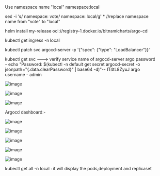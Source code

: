 


Use namespace name "local"  namespace:local
  
sed -i 's/  namespace: vote/  namespace: local/g' * //replace namespace name from "vote" to "local"

helm install my-release oci://registry-1.docker.io/bitnamicharts/argo-cd

kubectl get ingress -n local

kubectl patch svc argocd-server  -p '{"spec": {"type": "LoadBalancer"}}'

kubectl get svc  ---> verify service name of argocd-server
 argo password - echo "Password: $(kubectl -n default get secret argocd-secret -o jsonpath="{.data.clearPassword}" | base64 -d)"--  IT4tL8ZyuJ
 argo username - admin




 ![image](https://github.com/Sush032/kube/assets/86153084/6df9ccee-303d-48b8-a4b9-b016c5a59c4c)



 ![image](https://github.com/Sush032/kube/assets/86153084/5867ac2c-6207-4d0d-977f-d1731858766e)



 ![image](https://github.com/Sush032/kube/assets/86153084/ceceb34d-bdf3-4ace-9517-e4e779ff63e7)

 Argocd dashboard:-


 
![image](https://github.com/Sush032/kube/assets/86153084/a50f2d54-2b97-42c8-a279-fbf71ef49feb)


![image](https://github.com/Sush032/kube/assets/86153084/0d172145-4160-4a84-936e-9b75bbdcdae7)


![image](https://github.com/Sush032/kube/assets/86153084/6d83f72d-d024-4cf4-8835-ce92f7e14c72)



![image](https://github.com/Sush032/kube/assets/86153084/84722620-365d-4b5b-9ff1-7ffb231472a9)


![image](https://github.com/Sush032/kube/assets/86153084/2d139d29-18bf-4123-a218-5dfd4b4aa304)




kubectl get all -n local : it will display the pods,deployment and replicaset








